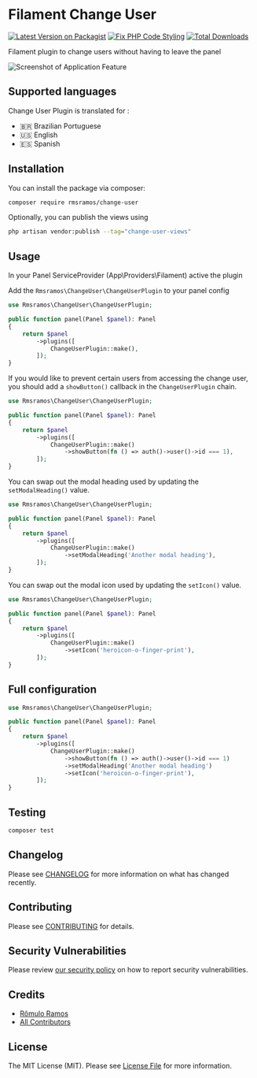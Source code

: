 # Filament Change User

[![Latest Version on Packagist](https://img.shields.io/packagist/v/rmsramos/change-user.svg?style=flat-square)](https://packagist.org/packages/rmsramos/change-user)
[![Fix PHP Code Styling](https://github.com/rmsramos/change-user/actions/workflows/fix-php-code-style-issues.yml/badge.svg)](https://github.com/rmsramos/change-user/actions/workflows/fix-php-code-style-issues.yml)
[![Total Downloads](https://img.shields.io/packagist/dt/rmsramos/change-user.svg?style=flat-square)](https://packagist.org/packages/rmsramos/change-user/stats)

Filament plugin to change users without having to leave the panel

<div class="filament-hidden">

![Screenshot of Application Feature](https://raw.githubusercontent.com/rmsramos/change-user/main/arts/cover.png)

</div>

## Supported languages

Change User Plugin is translated for :

-   🇧🇷 Brazilian Portuguese
-   🇺🇸 English
-   🇪🇸 Spanish

## Installation

You can install the package via composer:

```bash
composer require rmsramos/change-user
```

Optionally, you can publish the views using

```bash
php artisan vendor:publish --tag="change-user-views"
```

## Usage

In your Panel ServiceProvider (App\Providers\Filament) active the plugin

Add the `Rmsramos\ChangeUser\ChangeUserPlugin` to your panel config

```php
use Rmsramos\ChangeUser\ChangeUserPlugin;

public function panel(Panel $panel): Panel
{
    return $panel
        ->plugins([
            ChangeUserPlugin::make(),
        ]);
}
```

If you would like to prevent certain users from accessing the change user, you should add a `showButton()` callback in the `ChangeUserPlugin` chain.

```php
use Rmsramos\ChangeUser\ChangeUserPlugin;

public function panel(Panel $panel): Panel
{
    return $panel
        ->plugins([
            ChangeUserPlugin::make()
                ->showButton(fn () => auth()->user()->id === 1),
        ]);
}
```

You can swap out the modal heading used by updating the `setModalHeading()`  value.

```php
use Rmsramos\ChangeUser\ChangeUserPlugin;

public function panel(Panel $panel): Panel
{
    return $panel
        ->plugins([
            ChangeUserPlugin::make()
                ->setModalHeading('Another modal heading'),
        ]);
}
```
You can swap out the modal icon used by updating the `setIcon()`  value.

```php
use Rmsramos\ChangeUser\ChangeUserPlugin;

public function panel(Panel $panel): Panel
{
    return $panel
        ->plugins([
            ChangeUserPlugin::make()
                ->setIcon('heroicon-o-finger-print'),
        ]);
}
```

## Full configuration
```php
use Rmsramos\ChangeUser\ChangeUserPlugin;

public function panel(Panel $panel): Panel
{
    return $panel
        ->plugins([
            ChangeUserPlugin::make()
                ->showButton(fn () => auth()->user()->id === 1)
                ->setModalHeading('Another modal heading')
                ->setIcon('heroicon-o-finger-print'),
        ]);
}
```
## Testing

```bash
composer test
```

## Changelog

Please see [CHANGELOG](CHANGELOG.md) for more information on what has changed recently.

## Contributing

Please see [CONTRIBUTING](.github/CONTRIBUTING.md) for details.

## Security Vulnerabilities

Please review [our security policy](../../security/policy) on how to report security vulnerabilities.

## Credits

-   [Rômulo Ramos](https://github.com/rmsramos)
-   [All Contributors](../../contributors)

## License

The MIT License (MIT). Please see [License File](LICENSE.md) for more information.
